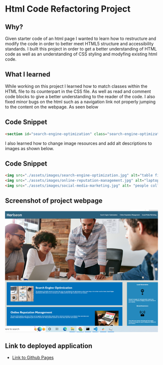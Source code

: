 # Html Code Refactoring Project


## Why?
Given starter code of an html page I wanted to learn how to restructure and modify the code in order to better meet HTML5 structure and accessibility standards. 
I built this project in order to get a better understanding of HTML code as well as an understanding of CSS styling and modyfing existing html code. 
## What I learned
While working on this project I learned how to match classes within the HTML file to its counterpart in the CSS file. As well as read and comment code blocks to give a better understanding to the reader of the code. I also fixed minor bugs on the html such as a navigation link not properly jumping to the content on the webpage. As seen below
## Code Snippet
```html
<section id="search-engine-optimization" class="search-engine-optimization">
```
I also learned how to change image resources and add alt descriptions to images as shown below.

## Code Snippet
```html
<img src="./assets/images/search-engine-optimization.jpg" alt="table filled with study tools" class="float-left" />
<img src="./assets/images/online-reputation-management.jpg" alt="laptop ontop of a table" class="float-right" />
<img src="./assets/images/social-media-marketing.jpg" alt= "people collaborating around a desk"class="float-left" />
```
## Screenshot of project webpage
![Site](Screenshot.png)

## Link to deployed application
- [Link to Github Pages](https://allen-ek.github.io/code-refactor/)


